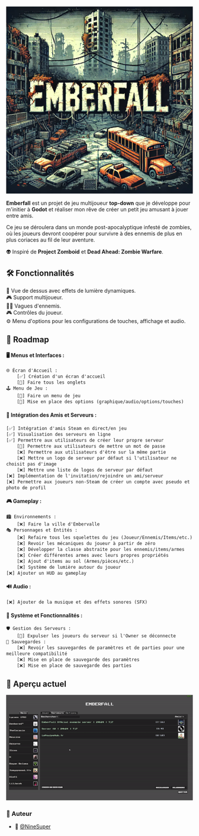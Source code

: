 ![Emberfall](./imgs/Emberfall.png)

**Emberfall** est un projet de jeu multijoueur **top-down** que je développe pour m'initier à **Godot** et réaliser mon rêve de créer un petit jeu amusant à jouer entre amis.

Ce jeu se déroulera dans un monde post-apocalyptique infesté de zombies, où les joueurs devront coopérer pour survivre à des ennemis de plus en plus coriaces au fil de leur aventure.

👽 Inspiré de **Project Zomboid** et **Dead Ahead: Zombie Warfare**.

## 🛠️ Fonctionnalités

🌟 Vue de dessus avec effets de lumière dynamiques. </br>
🎮 Support multijoueur. </br>
🧟‍♂️ Vagues d'ennemis. </br>
🎮 Contrôles du joueur. </br>
⚙️ Menu d'options pour les configurations de touches, affichage et audio. </br>

## 📅 Roadmap

#### 🖥️ Menus et Interfaces :
	🌐 Écran d'Accueil :
	 	[✅] Création d'un écran d'accueil
	 	[🚧] Faire tous les onglets
	🕹️ Menu de Jeu :
		[🚧] Faire un menu de jeu
		[🚧] Mise en place des options (graphique/audio/options/touches)
#### 👥 Intégration des Amis et Serveurs :
    [✅] Intégration d'amis Steam en direct/en jeu
    [✅] Visualisation des serveurs en ligne
    [✅] Permettre aux utilisateurs de créer leur propre serveur
	    [🚧] Permettre aux utilisateurs de mettre un mot de passe
 	    [❌] Permettre aux utilisateurs d'être sur la même partie
	    [❌] Mettre un logo de serveur par défaut si l'utilisateur ne choisit pas d'image
	    [❌] Mettre une liste de logos de serveur par défaut
    [❌] Implémentation de l'invitation/rejoindre un ami/serveur
    [❌] Permettre aux joueurs non-Steam de créer un compte avec pseudo et photo de profil
#### 🎮 Gameplay :
	🏙️ Environnements :
 	    [❌] Faire la ville d'Embervalle
	🎭 Personnages et Entités :
        [❌] Refaire tous les squelettes du jeu (Joueur/Ennemis/Items/etc.)
        [❌] Revoir les mécaniques du joueur à partir de zéro
        [❌] Développer la classe abstraite pour les ennemis/items/armes
        [❌] Créer différentes armes avec leurs propres propriétés
        [❌] Ajout d'items au sol (Armes/pièces/etc.)
        [❌] Système de lumière autour du joueur
    [❌] Ajouter un HUD au gameplay
#### 🔊 Audio :
	[❌] Ajouter de la musique et des effets sonores (SFX)
#### 🔨 Système et Fonctionnalités :
	🛡️ Gestion des Serveurs :
		[🚧] Expulser les joueurs du serveur si l'Owner se déconnecte
	💾 Sauvegardes :
		[❌] Revoir les sauvegardes de paramètres et de parties pour une meilleure compatibilité
		[❌] Mise en place de sauvegarde des paramètres
		[❌] Mise en place de sauvegarde des parties

## 👀 Aperçu actuel

![exemple](./gif/Exemple.gif)

### 📝 Auteur
- 🎫 [@NineSuper](https://www.github.com/NineSuper)
